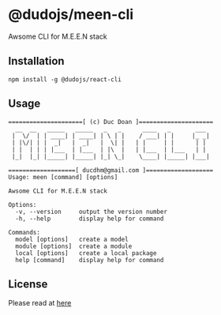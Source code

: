 # @dudojs/meen-cli
Awsome CLI for M.E.E.N stack

## Installation
```shell
npm install -g @dudojs/react-cli
```

## Usage
```
=====================[ (c) Duc Doan ]=====================
  __  __   _____   _____   _   _      ____   _       ___
 |  \/  | | ____| | ____| | \ | |    / ___| | |     |_ _|
 | |\/| | |  _|   |  _|   |  \| |   | |     | |      | |
 | |  | | | |___  | |___  | |\  |   | |___  | |___   | |
 |_|  |_| |_____| |_____| |_| \_|    \____| |_____| |___|

===================[ ducdhm@gmail.com ]===================
Usage: meen [command] [options]

Awsome CLI for M.E.E.N stack

Options:
  -v, --version     output the version number
  -h, --help        display help for command

Commands:
  model [options]   create a model
  module [options]  create a module
  local [options]   create a local package
  help [command]    display help for command
```

## License
Please read at [here](./LICENSE.md)
